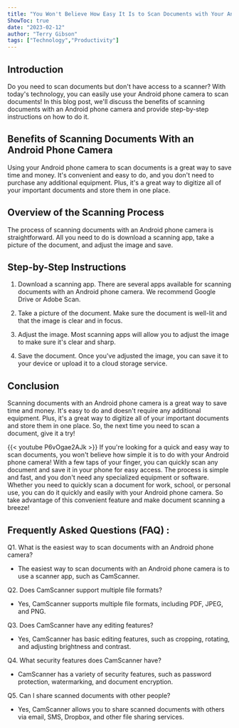 ```yaml
---
title: "You Won't Believe How Easy It Is to Scan Documents with Your Android Phone Camera!"
ShowToc: true 
date: "2023-02-12"
author: "Terry Gibson" 
tags: ["Technology","Productivity"]
---
```

## Introduction

Do you need to scan documents but don't have access to a scanner? With today's technology, you can easily use your Android phone camera to scan documents! In this blog post, we'll discuss the benefits of scanning documents with an Android phone camera and provide step-by-step instructions on how to do it. 

## Benefits of Scanning Documents With an Android Phone Camera

Using your Android phone camera to scan documents is a great way to save time and money. It's convenient and easy to do, and you don't need to purchase any additional equipment. Plus, it's a great way to digitize all of your important documents and store them in one place. 

## Overview of the Scanning Process

The process of scanning documents with an Android phone camera is straightforward. All you need to do is download a scanning app, take a picture of the document, and adjust the image and save. 

## Step-by-Step Instructions

1. Download a scanning app. There are several apps available for scanning documents with an Android phone camera. We recommend Google Drive or Adobe Scan. 

2. Take a picture of the document. Make sure the document is well-lit and that the image is clear and in focus. 

3. Adjust the image. Most scanning apps will allow you to adjust the image to make sure it's clear and sharp. 

4. Save the document. Once you've adjusted the image, you can save it to your device or upload it to a cloud storage service. 

## Conclusion

Scanning documents with an Android phone camera is a great way to save time and money. It's easy to do and doesn't require any additional equipment. Plus, it's a great way to digitize all of your important documents and store them in one place. So, the next time you need to scan a document, give it a try!

{{< youtube P6vOgae2AJk >}} 
If you're looking for a quick and easy way to scan documents, you won't believe how simple it is to do with your Android phone camera! With a few taps of your finger, you can quickly scan any document and save it in your phone for easy access. The process is simple and fast, and you don't need any specialized equipment or software. Whether you need to quickly scan a document for work, school, or personal use, you can do it quickly and easily with your Android phone camera. So take advantage of this convenient feature and make document scanning a breeze!

## Frequently Asked Questions (FAQ) :
Q1. What is the easiest way to scan documents with an Android phone camera?
- The easiest way to scan documents with an Android phone camera is to use a scanner app, such as CamScanner.

Q2. Does CamScanner support multiple file formats?
- Yes, CamScanner supports multiple file formats, including PDF, JPEG, and PNG.

Q3. Does CamScanner have any editing features?
- Yes, CamScanner has basic editing features, such as cropping, rotating, and adjusting brightness and contrast.

Q4. What security features does CamScanner have?
- CamScanner has a variety of security features, such as password protection, watermarking, and document encryption.

Q5. Can I share scanned documents with other people?
- Yes, CamScanner allows you to share scanned documents with others via email, SMS, Dropbox, and other file sharing services.


